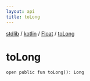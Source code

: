 ```yaml
---
layout: api
title: toLong
---
```

[stdlib](../../index.md) / [kotlin](../index.md) / [Float](index.md) / [toLong](toLong.md)

# toLong

```
open public fun toLong(): Long
```
